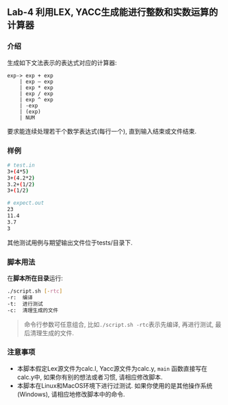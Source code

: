 ## Lab-4 利用LEX, YACC生成能进行整数和实数运算的计算器

### 介绍
生成如下文法表示的表达式对应的计算器:
```BNF
exp-> exp + exp 
    | exp – exp
    | exp * exp 
    | exp / exp 
    | exp ^ exp 
    | -exp 
    | (exp) 
    | NUM
```
要求能连续处理若干个数学表达式(每行一个), 直到输入结束或文件结束.

### 样例
```bash
# test.in
3+(4*5)      
3+(4.2*2)
3.2+(1/2)
3+(1/2)

```

```bash
# expect.out
23
11.4
3.7
3 

```

其他测试用例与期望输出文件位于tests/目录下.


### 脚本用法
在**脚本所在目录**运行:
```bash
./script.sh [-rtc]
-r:  编译
-t:  进行测试
-c:  清理生成的文件
```
> 命令行参数可任意组合, 比如`./script.sh -rtc`表示先编译, 再进行测试, 最后清理生成的文件.


### 注意事项
* 本脚本假定Lex源文件为calc.l, Yacc源文件为calc.y, `main` 函数直接写在calc.y中, 如果你有别的想法或者习惯, 请相应修改脚本.
* 本脚本在Linux和MacOS环境下进行过测试. 如果你使用的是其他操作系统(Windows), 请相应地修改脚本中的命令.
